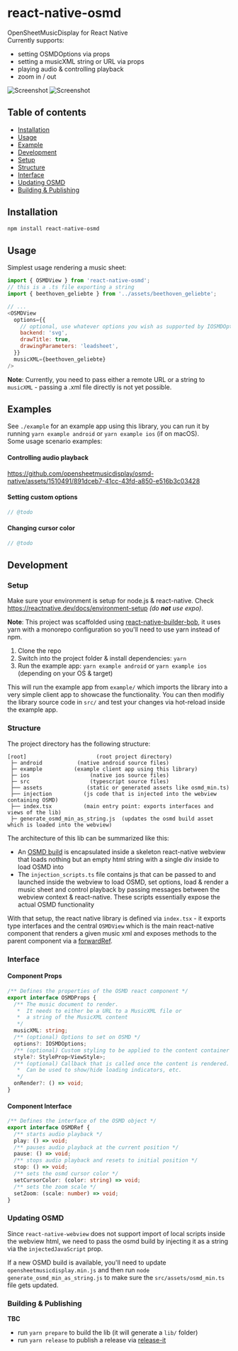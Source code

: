 # react-native-osmd

OpenSheetMusicDisplay for React Native  
Currently supports:
- setting OSMDOptions via props
- setting a musicXML string or URL via props
- playing audio & controlling playback
- zoom in / out

![Screenshot](screenshot_1.jpg)
![Screenshot](screenshot_2.jpg)

## Table of contents
* [Installation](#installation)
* [Usage](#usage)
* [Example](#example)
* [Development](#development)
* [Setup](#setup)
* [Structure](#structure)
* [Interface](#interface)
* [Updating OSMD](#updating-osmd)
* [Building & Publishing](#building--publishing)

## Installation

```sh
npm install react-native-osmd
```

## Usage

Simplest usage rendering a music sheet:
```js
import { OSMDView } from 'react-native-osmd';
// this is a .ts file exporting a string
import { beethoven_geliebte } from '../assets/beethoven_geliebte';

// ...
<OSMDView
  options={{
    // optional, use whatever options you wish as supported by IOSMDOptions
    backend: 'svg',
    drawTitle: true,
    drawingParameters: 'leadsheet',
  }}
  musicXML={beethoven_geliebte}
/>
```

**Note**: Currently, you need to pass either a remote URL or a string to `musicXML` - passing a .xml file directly is not yet possible.

## Examples
See `./example` for an example app using this library, you can run it by running `yarn example android` or `yarn example ios` (if on macOS).  
Some usage scenario examples:

#### Controlling audio playback

https://github.com/opensheetmusicdisplay/osmd-native/assets/1510491/891dceb7-41cc-43fd-a850-e516b3c03428

#### Setting custom options
```js
// @todo
```
#### Changing cursor color
```js
// @todo
```
## Development

### Setup
Make sure your environment is setup for node.js & react-native.
Check https://reactnative.dev/docs/environment-setup  _(do **not** use expo)_.

**Note**: This project was scaffolded using [react-native-builder-bob](https://github.com/callstack/react-native-builder-bob), it uses yarn with a monorepo configuration so you'll need to use yarn instead of npm. 

1. Clone the repo
2. Switch into the project folder & install dependencies: `yarn`
3. Run the example app: `yarn example android` or `yarn example ios` (depending on your OS & target)

This will run the example app from `example/` which imports the library into a very simple client app to showcase the functionality. You can then modifiy the library source code in `src/` and test your changes via hot-reload inside the example app.


### Structure
The project directory has the following structure:
```
[root]                      (root project directory)
 ├─ android           (native android source files) 
 ├─ example          (example client app using this library)
 ├─ ios                   (native ios source files)
 ├─ src                   (typescript source files) 
 ├── assets              (static or generated assets like osmd_min.ts) 
 ├── injection          (js code that is injected into the webview containing OSMD) 
 ├── index.tsx          (main entry point: exports interfaces and views of the lib) 
 ├─ generate_osmd_min_as_string.js  (updates the osmd build asset which is loaded into the webview) 
```
The architecture of this lib can be summarized like this:
- An [OSMD build](https://github.com/opensheetmusicdisplay/opensheetmusicdisplay) is encapsulated inside a skeleton react-native webview that loads nothing but an empty html string with a single div inside to load OSMD into
- The `injection_scripts.ts` file contains js that can be passed to and launched inside the webview to load OSMD, set options, load & render a music sheet and control playback by passing messages between the webview context & react-native. These scripts essentially expose the actual OSMD functionality

With that setup, the react native library is defined via `index.tsx` -  it exports type interfaces and the central `OSMDView` which is the main react-native component that renders a given music xml and exposes methods to the parent component via a [forwardRef](https://react.dev/reference/react/forwardRef).

### Interface

#### Component Props
```typescript
/** Defines the properties of the OSMD react component */
export interface OSMDProps {
  /** The music document to render.
   *  It needs to either be a URL to a MusicXML file or
   *  a string of the MusicXML content
   */
  musicXML: string;
  /** (optional) Options to set on OSMD */
  options?: IOSMDOptions;
  /** (optional) Custom styling to be applied to the content container */
  style?: StyleProp<ViewStyle>;
  /** (optional) Callback that is called once the content is rendered.
   *  Can be used to show/hide loading indicators, etc.
   */
  onRender?: () => void;
}
```
#### Component Interface
```typescript
/** Defines the interface of the OSMD object */
export interface OSMDRef {
  /** starts audio playback */
  play: () => void;
  /** pauses audio playback at the current position */
  pause: () => void;
  /** stops audio playback and resets to initial position */
  stop: () => void;
  /** sets the osmd cursor color */
  setCursorColor: (color: string) => void;
  /** sets the zoom scale */
  setZoom: (scale: number) => void;
}
```

### Updating OSMD
Since `react-native-webview` does not support import of local scripts inside the webview html, we need to pass the osmd build by injecting it as a string via the `injectedJavaScript` prop.  

If a new OSMD build is available, you'll need to update `opensheetmusicdisplay.min.js` and then run `node generate_osmd_min_as_string.js` to make sure the `src/assets/osmd_min.ts` file gets updated. 

### Building & Publishing

**TBC**
- run `yarn prepare` to build the lib (it will generate a `lib/` folder)
- run `yarn release` to publish a release via [release-it](https://github.com/release-it/release-it)
